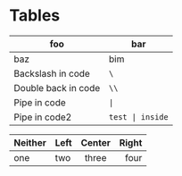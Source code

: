 # Tables

| foo | bar |
| --- | --- |
| baz | bim |
| Backslash in code | `\` |
| Double back in code | `\\` |
| Pipe in code | `\|` |
| Pipe in code2 | `test \| inside` |

| Neither | Left | Center | Right |
|---------|:-----|:------:|------:|
| one     | two  | three  | four  |
